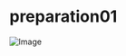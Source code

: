 # preparation01
![Image](https://giphy.com/gifs/thebachelorette-abc-bachelorette-the-IplvQCq2ZdwPUGcaVN/fullscreen)
